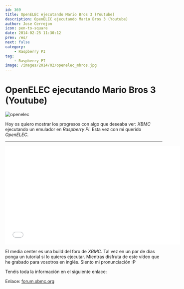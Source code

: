 ```yaml
---
id: 369
title: OpenELEC ejecutando Mario Bros 3 (Youtube)
description: OpenELEC ejecutando Mario Bros 3 (Youtube)
author: Jose Cerrejon
icon: pen-to-square
date: 2014-02-25 11:30:12
prev: /es/
next: false
category:
    - Raspberry PI
tag:
    - Raspberry PI
image: /images/2014/02/openelec_mbros.jpg
---
```


# OpenELEC ejecutando Mario Bros 3 (Youtube)

![openelec](/images/2014/02/openelec_mbros.jpg)

Hoy os quiero mostrar los progresos con algo que deseaba ver: _XBMC_ ejecutando un emulador en _Raspberry Pi_. Esta vez con mi querido _OpenELEC_.

---

<iframe width="560" height="315" src="//www.youtube.com/embed/0PdunXhuGm0" frameborder="0" allowfullscreen></iframe>

El media center es una build del foro de _XBMC_. Tal vez en un par de días ponga un tutorial si lo quieres ejecutar. Mientras disfruta de este vídeo que he grabado para vosotros en inglés. Siento mi pronunciación :P

Tenéis toda la información en el siguiente enlace:

Enlace: [forum.xbmc.org](https://forum.xbmc.org/showthread.php?tid=171180&page=8)
